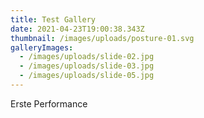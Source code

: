 ```yaml
---
title: Test Gallery
date: 2021-04-23T19:00:38.343Z
thumbnail: /images/uploads/posture-01.svg
galleryImages:
  - /images/uploads/slide-02.jpg
  - /images/uploads/slide-03.jpg
  - /images/uploads/slide-05.jpg
---
```

Erste Performance